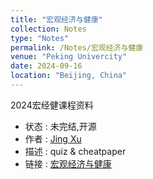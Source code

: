 ```yaml
---
title: "宏观经济与健康"
collection: Notes
type: "Notes"
permalink: /Notes/宏观经济与健康
venue: "Peking Univercity"
date: 2024-09-16
location: "Beijing, China"
---
```

2024宏经健课程资料
- 状态 : 未完结,开源
- 作者 : [Jing Xu](https://iculizhi.github.io/)
- 描述 : quiz & cheatpaper
- 链接 : [宏观经济与健康](https://github.com/ICUlizhi/Macroeconomics-and-Health-of-pku-nsd-)
